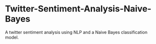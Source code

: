 # Twitter-Sentiment-Analysis-Naive-Bayes
A twitter sentiment analysis using NLP and a Naive Bayes classification model. 
